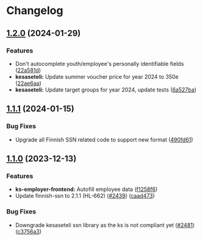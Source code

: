 # Changelog

## [1.2.0](https://github.com/City-of-Helsinki/yjdh/compare/kesaseteli-youth-v1.1.1...kesaseteli-youth-v1.2.0) (2024-01-29)


### Features

* Don't autocomplete youth/employee's personally identifiable fields ([22a581d](https://github.com/City-of-Helsinki/yjdh/commit/22a581de28358bbfd4d42fb5f2b2a70e86bc9d5a))
* **kesaseteli:** Update summer voucher price for year 2024 to 350e ([22ae6aa](https://github.com/City-of-Helsinki/yjdh/commit/22ae6aa3f3789638aa32edc18b2af49558a948e0))
* **kesaseteli:** Update target groups for year 2024, update tests ([6a527ba](https://github.com/City-of-Helsinki/yjdh/commit/6a527badb87ee83302541cdd82a2391fac149821))

## [1.1.1](https://github.com/City-of-Helsinki/yjdh/compare/kesaseteli-youth-v1.1.0...kesaseteli-youth-v1.1.1) (2024-01-15)


### Bug Fixes

* Upgrade all Finnish SSN related code to support new format ([490fd61](https://github.com/City-of-Helsinki/yjdh/commit/490fd610a11ac9eef0a181350b1a1af4c232a566))

## [1.1.0](https://github.com/City-of-Helsinki/yjdh/compare/kesaseteli-youth-v1.0.0...kesaseteli-youth-v1.1.0) (2023-12-13)


### Features

* **ks-employer-frontend:** Autofill employee data ([f1258f6](https://github.com/City-of-Helsinki/yjdh/commit/f1258f6889ac6dd97fe5e3c621795dbfa2b3a0d8))
* Update finnish-ssn to 2.1.1 (HL-662) ([#2439](https://github.com/City-of-Helsinki/yjdh/issues/2439)) ([caad473](https://github.com/City-of-Helsinki/yjdh/commit/caad47333be57fd04c5fe57272f1b0832fad46e5))


### Bug Fixes

* Downgrade kesaseteli ssn library as the ks is not compliant yet ([#2481](https://github.com/City-of-Helsinki/yjdh/issues/2481)) ([c3756a3](https://github.com/City-of-Helsinki/yjdh/commit/c3756a3000e2d4174c0cb57a0fa609d377a83793))
